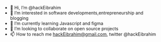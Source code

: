 - 👋 Hi, I’m @hackEibrahim
- 👀 I’m interested in software developments,entrepreneurship and blogging
- 🌱 I’m currently learning Javascript and figma
- 💞️ I’m looking to collaborate on open source projects
- 📫 How to reach me hackEibrahim@gmail.com, twitter @hackEibrahim

<!---
hackEibrahim/hackEibrahim is a ✨ special ✨ repository because its `README.md` (this file) appears on your GitHub profile.
You can click the Preview link to take a look at your changes.
--->
